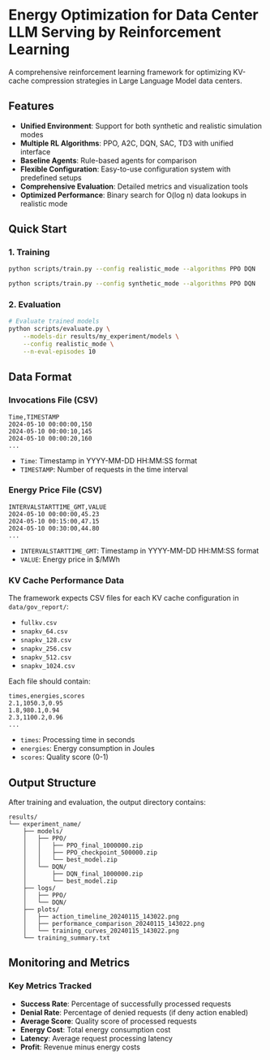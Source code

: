 # Energy Optimization for Data Center LLM Serving by Reinforcement Learning

A comprehensive reinforcement learning framework for optimizing KV-cache compression strategies in Large Language Model data centers.

## Features

- **Unified Environment**: Support for both synthetic and realistic simulation modes
- **Multiple RL Algorithms**: PPO, A2C, DQN, SAC, TD3 with unified interface
- **Baseline Agents**: Rule-based agents for comparison
- **Flexible Configuration**: Easy-to-use configuration system with predefined setups
- **Comprehensive Evaluation**: Detailed metrics and visualization tools
- **Optimized Performance**: Binary search for O(log n) data lookups in realistic mode

## Quick Start

### 1. Training

```bash
python scripts/train.py --config realistic_mode --algorithms PPO DQN

python scripts/train.py --config synthetic_mode --algorithms PPO DQN
```

### 2. Evaluation

```bash
# Evaluate trained models
python scripts/evaluate.py \
    --models-dir results/my_experiment/models \
    --config realistic_mode \
    --n-eval-episodes 10
```

## Data Format

### Invocations File (CSV)

```csv
Time,TIMESTAMP
2024-05-10 00:00:00,150
2024-05-10 00:00:10,145
2024-05-10 00:00:20,160
...
```

- `Time`: Timestamp in YYYY-MM-DD HH:MM:SS format
- `TIMESTAMP`: Number of requests in the time interval

### Energy Price File (CSV)

```csv
INTERVALSTARTTIME_GMT,VALUE
2024-05-10 00:00:00,45.23
2024-05-10 00:15:00,47.15
2024-05-10 00:30:00,44.80
...
```

- `INTERVALSTARTTIME_GMT`: Timestamp in YYYY-MM-DD HH:MM:SS format
- `VALUE`: Energy price in $/MWh

### KV Cache Performance Data

The framework expects CSV files for each KV cache configuration in `data/gov_report/`:

- `fullkv.csv`
- `snapkv_64.csv`
- `snapkv_128.csv`
- `snapkv_256.csv`
- `snapkv_512.csv`
- `snapkv_1024.csv`

Each file should contain:

```csv
times,energies,scores
2.1,1050.3,0.95
1.8,980.1,0.94
2.3,1100.2,0.96
...
```

- `times`: Processing time in seconds
- `energies`: Energy consumption in Joules
- `scores`: Quality score (0-1)


## Output Structure

After training and evaluation, the output directory contains:

```
results/
└── experiment_name/
    ├── models/
    │   ├── PPO/
    │   │   ├── PPO_final_1000000.zip
    │   │   ├── PPO_checkpoint_500000.zip
    │   │   └── best_model.zip
    │   └── DQN/
    │       ├── DQN_final_1000000.zip
    │       └── best_model.zip
    ├── logs/
    │   ├── PPO/
    │   └── DQN/
    ├── plots/
    │   ├── action_timeline_20240115_143022.png
    │   ├── performance_comparison_20240115_143022.png
    │   └── training_curves_20240115_143022.png
    └── training_summary.txt
```

## Monitoring and Metrics

### Key Metrics Tracked

- **Success Rate**: Percentage of successfully processed requests
- **Denial Rate**: Percentage of denied requests (if deny action enabled)
- **Average Score**: Quality score of processed requests
- **Energy Cost**: Total energy consumption cost
- **Latency**: Average request processing latency
- **Profit**: Revenue minus energy costs

[//]: # (## License)

[//]: # ()
[//]: # (This project is licensed under the MIT License - see the LICENSE file for details.)

[//]: # ()
[//]: # (## Citation)

[//]: # ()
[//]: # (If you use this framework in your research, please cite:)

[//]: # ()
[//]: # (```bibtex)

[//]: # (@software{llm_datacenter_rl,)

[//]: # (  title={LLM Data Center RL: Reinforcement Learning for KV-cache Optimization},)

[//]: # (  author={LLM Data Center Research Team},)

[//]: # (  year={2024},)

[//]: # (  url={https://github.com/username/llm-datacenter-rl})

[//]: # (})

[//]: # (```)